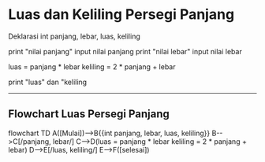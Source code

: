 # Luas dan Keliling Persegi Panjang #

Deklarasi int panjang, lebar, luas, keliling

print "nilai panjang"
input nilai panjang
print "nilai lebar"
input nilai lebar

luas = panjang * lebar
keliling = 2 * panjang + lebar

print "luas" dan "keliling

---
Flowchart Luas Persegi Panjang
---

flowchart TD
    A([Mulai])-->B{{int panjang, lebar, luas, keliling}}
    B-->C[/panjang, lebar/]
    C-->D(luas = panjang * lebar 
    keliling = 2 * panjang + lebar)
    D-->E[/luas, keliling/]
    E-->F([selesai])
